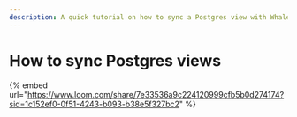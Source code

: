 ```yaml
---
description: A quick tutorial on how to sync a Postgres view with Whalesync
---
```


# How to sync Postgres views

{% embed url="https://www.loom.com/share/7e33536a9c224120999cfb5b0d274174?sid=1c152ef0-0f51-4243-b093-b38e5f327bc2" %}
